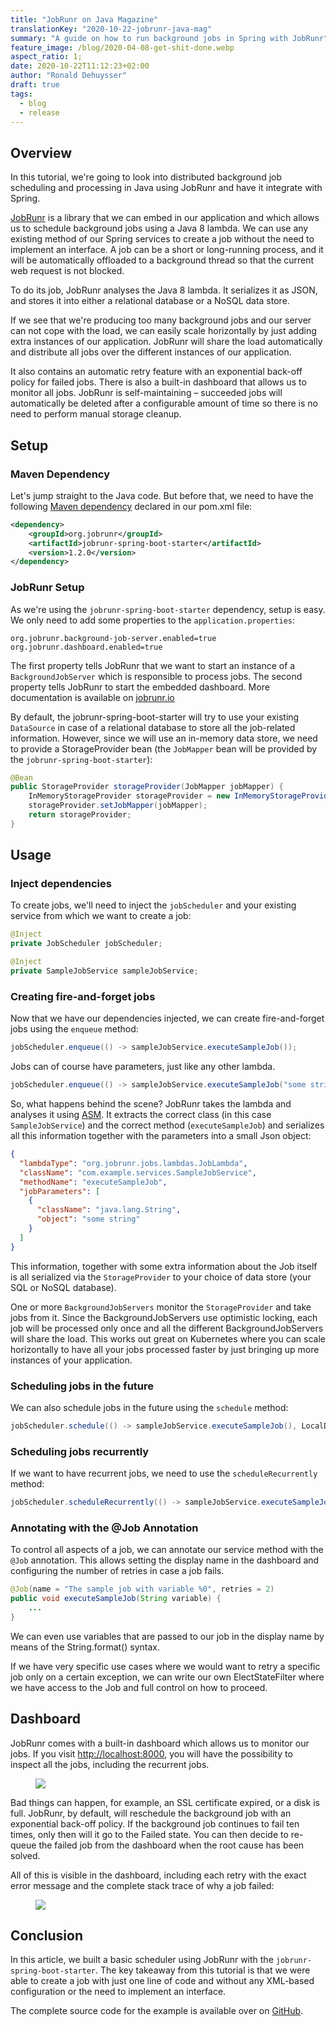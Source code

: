 ```yaml
---
title: "JobRunr on Java Magazine"
translationKey: "2020-10-22-jobrunr-java-mag"
summary: "A guide on how to run background jobs in Spring with JobRunr"
feature_image: /blog/2020-04-08-get-shit-done.webp
aspect_ratio: 1;
date: 2020-10-22T11:12:23+02:00
author: "Ronald Dehuysser"
draft: true
tags:
  - blog
  - release
---
```

## Overview

In this tutorial, we're going to look into distributed background job scheduling and processing in Java using JobRunr and have it integrate with Spring.

[JobRunr](https://github.com/jobrunr/jobrunr) is a library that we can embed in our application and which allows us to schedule background jobs using a Java 8 lambda. We can use any existing method of our Spring services to create a job without the need to implement an interface. A job can be a short or long-running process, and it will be automatically offloaded to a background thread so that the current web request is not blocked.

To do its job, JobRunr analyses the Java 8 lambda. It serializes it as JSON, and stores it into either a relational database or a NoSQL data store.

If we see that we're producing too many background jobs and our server can not cope with the load, we can easily scale horizontally by just adding extra instances of our application. JobRunr will share the load automatically and distribute all jobs over the different instances of our application.

It also contains an automatic retry feature with an exponential back-off policy for failed jobs. There is also a built-in dashboard that allows us to monitor all jobs. JobRunr is self-maintaining – succeeded jobs will automatically be deleted after a configurable amount of time so there is no need to perform manual storage cleanup.



## Setup

### Maven Dependency
Let's jump straight to the Java code. But before that, we need to have the following [Maven dependency](https://search.maven.org/search?q=g:org.jobrunr%20AND%20a:jobrunr-spring-boot-starter) declared in our pom.xml file:

```xml
<dependency>
    <groupId>org.jobrunr</groupId>
    <artifactId>jobrunr-spring-boot-starter</artifactId>
    <version>1.2.0</version>
</dependency>
```

### JobRunr Setup
As we're using the `jobrunr-spring-boot-starter` dependency, setup is easy. We only need to add some properties to the `application.properties`:

```properties
org.jobrunr.background-job-server.enabled=true
org.jobrunr.dashboard.enabled=true
```

The first property tells JobRunr that we want to start an instance of a `BackgroundJobServer` which is responsible to process jobs. The second property tells JobRunr to start the embedded dashboard. More documentation is available on [jobrunr.io](https://www.jobrunr.io/en/documentation/configuration/spring/)


By default, the jobrunr-spring-boot-starter will try to use your existing `DataSource` in case of a relational database to store all the job-related information. However, since we will use an in-memory data store, we need to provide a StorageProvider bean (the `JobMapper` bean will be provided by the `jobrunr-spring-boot-starter`):
```java
@Bean
public StorageProvider storageProvider(JobMapper jobMapper) {
    InMemoryStorageProvider storageProvider = new InMemoryStorageProvider();
    storageProvider.setJobMapper(jobMapper);
    return storageProvider;
}
```

## Usage
### Inject dependencies
To create jobs, we'll need to inject the `jobScheduler` and your existing service from which we want to create a job:
```java
@Inject
private JobScheduler jobScheduler;

@Inject
private SampleJobService sampleJobService;
```

### Creating fire-and-forget jobs
Now that we have our dependencies injected, we can create fire-and-forget jobs using the `enqueue` method:

```java
jobScheduler.enqueue(() -> sampleJobService.executeSampleJob());
```

Jobs can of course have parameters, just like any other lambda.

```java
jobScheduler.enqueue(() -> sampleJobService.executeSampleJob("some string"));
```

So, what happens behind the scene? JobRunr takes the lambda and analyses it using [ASM](https://asm.ow2.io/). It extracts the correct class (in this case `SampleJobService`) and the correct method (`executeSampleJob`) and serializes all this information together with the parameters into a small Json object:

```json
{
  "lambdaType": "org.jobrunr.jobs.lambdas.JobLambda",
  "className": "com.example.services.SampleJobService",
  "methodName": "executeSampleJob",
  "jobParameters": [
    {
      "className": "java.lang.String",
      "object": "some string"
    }
  ]
}
```

This information, together with some extra information about the Job itself is all serialized via the `StorageProvider` to your choice of data store (your SQL or NoSQL database). 

One or more `BackgroundJobServers` monitor the `StorageProvider` and take jobs from it. Since the BackgroundJobServers use optimistic locking, each job will be processed only once and all the different BackgroundJobServers will share the load. This works out great on Kubernetes where you can scale horizontally to have all your jobs processed faster by just bringing up more instances of your application.


### Scheduling jobs in the future
We can also schedule jobs in the future using the `schedule` method:

```java
jobScheduler.schedule(() -> sampleJobService.executeSampleJob(), LocalDateTime.now().plusHours(5));
```

### Scheduling jobs recurrently
If we want to have recurrent jobs, we need to use the `scheduleRecurrently` method:

```java
jobScheduler.scheduleRecurrently(() -> sampleJobService.executeSampleJob(), Cron.hourly());
```

### Annotating with the @Job Annotation
To control all aspects of a job, we can annotate our service method with the `@Job` annotation. This allows setting the display name in the dashboard and configuring the number of retries in case a job fails.

```java
@Job(name = "The sample job with variable %0", retries = 2)
public void executeSampleJob(String variable) {
    ...
}
```

We can even use variables that are passed to our job in the display name by means of the String.format() syntax.

If we have very specific use cases where we would want to retry a specific job only on a certain exception, we can write our own ElectStateFilter where we have access to the Job and full control on how to proceed.


## Dashboard
JobRunr comes with a built-in dashboard which allows us to monitor our jobs. If you visit [http://localhost:8000](http://localhost:8000), you will have the possibility to inspect all the jobs, including the recurrent jobs.

<figure>
<img src="https://www.jobrunr.io/blog/2020-04-20-jobrunr-overview.png">
</figure>

Bad things can happen, for example, an SSL certificate expired, or a disk is full. JobRunr, by default, will reschedule the background job with an exponential back-off policy. If the background job continues to fail ten times, only then will it go to the Failed state. You can then decide to re-queue the failed job from the dashboard when the root cause has been solved.

All of this is visible in the dashboard, including each retry with the exact error message and the complete stack trace of why a job failed:
<figure>
<img src="https://www.jobrunr.io/blog/jobrunr-java-mag-1024x498.png">
</figure>

## Conclusion
In this article, we built a basic scheduler using JobRunr with the `jobrunr-spring-boot-starter`. The key takeaway from this tutorial is that we were able to create a job with just one line of code and without any XML-based configuration or the need to implement an interface.

The complete source code for the example is available over on [GitHub](https://github.com/jobrunr/example-java-mag).